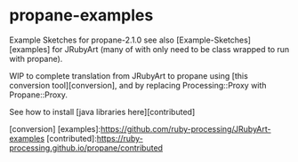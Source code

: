 # propane-examples
Example Sketches for propane-2.1.0 see also [Example-Sketches][examples] for JRubyArt (many of with only need to be class wrapped to run with propane).

WIP to complete translation from JRubyArt to propane using [this conversion tool][conversion], and by replacing Processing::Proxy with Propane::Proxy.

See how to install [java libraries here][contributed]


[conversion]
[examples]:https://github.com/ruby-processing/JRubyArt-examples
[contributed]:https://ruby-processing.github.io/propane/contributed
